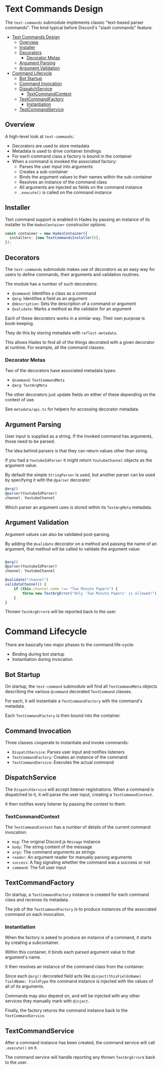 # Text Commands Design

The `text-commands` submodule implements classic "text-based parser commands". The kind typical before Discord's "slash commands" feature.

- [Text Commands Design](#text-commands-design)
  - [Overview](#overview)
  - [Installer](#installer)
  - [Decorators](#decorators)
    - [Decorator Metas](#decorator-metas)
  - [Argument Parsing](#argument-parsing)
  - [Argument Validation](#argument-validation)
- [Command Lifecycle](#command-lifecycle)
  - [Bot Startup](#bot-startup)
  - [Command Invocation](#command-invocation)
  - [DispatchService](#dispatchservice)
    - [TextCommandContext](#textcommandcontext)
  - [TextCommandFactory](#textcommandfactory)
    - [Instantiation](#instantiation)
  - [TextCommandService](#textcommandservice)

## Overview

A high-level look at `text-commands`:

- Decorators are used to store metadata
- Metadata is used to drive container bindings
- For each command class a factory is bound in the container
- When a command is invoked the associated factory:
  - Parses the user input into arguments
  - Creates a sub-container
  - Binds the argument values to their names within the sub-container
  - Resolves an instance of the command class
  - All arguments are injected as fields on the command instance
  - `.execute()` is called on the command instance

## Installer

Text command support is enabled in Hades by passing an instance of its installer to the `HadesContainer` constructor options:

```ts
const container = new HadesContainer({
  installers: [new TextCommandsInstaller()],
});
```

## Decorators

The `text-commands` submodule makes use of decorators as an easy way for users to define commands, their arguments and validation routines.

The module has a number of such decorators:

- `@command`: Identifies a class as a command
- `@arg`: Identifies a field as an argument
- `@description`: Sets the description of a command or argument
- `@validate`: Marks a method as the validator for an argument

Each of these decorators works in a similar way. Their own purpose is book-keeping.

They do this by storing metadata with `reflect-metadata`.

This allows Hades to find all of the things decorated with a given decorator at runtime. For example, all the command classes.

### Decorator Metas

Two of the decorators have associated metadata types:

- `@command`: `TextCommandMeta`
- `@arg`: `TextArgMeta`

The other decorators just update fields on either of these depending on the context of use.

See `metadata/api.ts` for helpers for accessing decorator metadata.

## Argument Parsing

User input is supplied as a string. If the invoked command has arguments, those need to be parsed.

The idea behind parsers is that they can return values other than string.

If you had a `YoutubeIdParser` it might return `YoutubeChannel` objects as the argument value.

By default the simple `StringParser` is used, but another parser can be used by specifying it with the `@parser` decorator:

```ts
@arg()
@parser(YoutubeIdParser)
channel: YoutubeChannel
```

Which parser an argument uses is stored within its `TextArgMeta` metadata.

## Argument Validation

Argument values can also be validated post-parsing.

By adding the `@validate` decorator on a method and passing the name of an argument, that method will be called to validate the argument value:

```ts

@arg()
@parser(YoutubeIdParser)
channel: YoutubeChannel

@validate("channel")
validateChannel() {
    if (this.channel.name !== "Two Minute Papers") {
        throw new TextArgError("Only 'Two Minute Papers' is allowed!")
    }
}
```

Thrown `TextArgError`s will be reported back to the user.

# Command Lifecycle

There are basically two major phases to the command life-cycle:

- Binding during bot startup
- Instantiation during invocation

## Bot Startup

On startup, the `text-command` submodule will find all `TextCommandMeta` objects describing the various `@command` decorated `TextCommand` classes.

For each, it will instantiate a `TextCommandFactory` with the command's metadata.

Each `TextCommandFactory` is then bound into the container.

## Command Invocation

Three classes cooperate to instantiate and invoke commands:

- `DispatchService`: Parses user input and notifies listeners
- `TextCommandFactory`: Creates an instance of the command
- `TextCommandService`: Executes the actual command

## DispatchService

The `DispatchService` will accept listener registrations. When a command is dispatched to it, it will parse the user input, creating a `TextCommandContext`.

It then notifies every listener by passing the context to them.

### TextCommandContext

The `TextCommandContext` has a number of details of the current command invocation:

- `msg`: The original Discord.js `Message` instance
- `body`: The string content of the message
- `args`: The command arguments as strings
- `reader`: An argument reader for manually parsing arguments
- `success`: A flag signaling whether the command was a success or not
- `command`: The full user input

## TextCommandFactory

On startup, a `TextCommandFactory` instance is created for each command class and receives its metadata.

The job of the `TextCommandFactory` is to produce instances of the associated command on each invocation.

### Instantiation

When the factory is asked to produce an instance of a command, it starts by creating a subcontainer.

Within this container, it binds each parsed argument value to that argument's name.

It then resolves an instance of the command class from the container.

Since each `@arg()` decorated field acts like `@inject(thisFieldsName) fieldName: FieldType` the command instance is injected with the values of all of its arguments.

Commands may also depend on, and will be injected with any other services they manually mark with `@inject`.

Finally, the factory returns the command instance back to the `TextCommandService`.

## TextCommandService

After a command instance has been created, the command service will call `.execute()` on it.

The command service will handle reporting any thrown `TextArgError`s back to the user.

